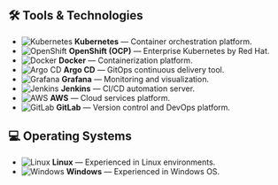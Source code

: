 ## 🛠️ Tools & Technologies

* ![Kubernetes](https://cdn.jsdelivr.net/gh/devicons/devicon/icons/kubernetes/kubernetes-original.svg) **Kubernetes** — Container orchestration platform.
* ![OpenShift](https://upload.wikimedia.org/wikipedia/commons/3/3a/OpenShift-LogoType.svg) **OpenShift (OCP)** — Enterprise Kubernetes by Red Hat.
* ![Docker](https://cdn.jsdelivr.net/gh/devicons/devicon/icons/docker/docker-original.svg) **Docker** — Containerization platform.
* ![Argo CD](https://icon.icepanel.io/Technology/svg/Argo-CD.svg) **Argo CD** — GitOps continuous delivery tool.
* ![Grafana](https://cdn.jsdelivr.net/gh/devicons/devicon/icons/grafana/grafana-original.svg) **Grafana** — Monitoring and visualization.
* ![Jenkins](https://cdn.jsdelivr.net/gh/devicons/devicon/icons/jenkins/jenkins-original.svg) **Jenkins** — CI/CD automation server.
* ![AWS](https://cdn.jsdelivr.net/gh/devicons/devicon/icons/amazonwebservices/amazonwebservices-original.svg) **AWS** — Cloud services platform.
* ![GitLab](https://cdn.jsdelivr.net/gh/devicons/devicon/icons/gitlab/gitlab-original.svg) **GitLab** — Version control and DevOps platform.

## 💻 Operating Systems

* ![Linux](https://cdn.jsdelivr.net/gh/devicons/devicon/icons/linux/linux-original.svg) **Linux** — Experienced in Linux environments.
* ![Windows](https://cdn.jsdelivr.net/gh/devicons/devicon/icons/windows8/windows8-original.svg) **Windows** — Experienced in Windows OS.
